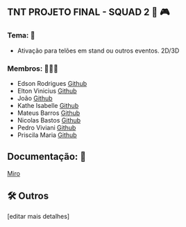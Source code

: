 ## TNT PROJETO FINAL - SQUAD 2 🚀 🎮

### Tema: 🧠
- Ativação para telões em stand ou outros eventos. 2D/3D

### Membros: 🔗👩‍💻

- Edson Rodrigues  [Github](https://github.com/EdsonRDS)
- Elton Vinicius   [Github](https://github.com/eltongamedev)
- João  [Github](https://github.com/Joaottk)
- Kathe Isabelle [Github](https://github.com/KatheIsabelle)
- Mateus Barros  [Github](https://github.com/mateusverissimo94)
- Nicolas Bastos  [Github](https://github.com/NicolasBastos027)
- Pedro Viviani  [Github](https://github.com/PedroViviani)
- Priscila Maria [Github](https://github.com/priscila199)


## Documentação: 📑
[Miro](https://miro.com/welcomeonboard/andiSk5jN1JEc0JxTE5yd3haTWR1U0VDcVJDNVF6dUVncWVDdWNnS1VsK3ZHaVRHUHpvUGcvUHNzZnRQZUluRS9jZ1dlWEJ6ajMrY2swaHptTW94QVdiekszb1pYZVEzSTdwbDByeXRjZnZmc0tiejY1TFEwQ25NaUkrZC9GQUwhZQ==?share_link_id=102222249015)


## 🛠 Outros
[editar mais detalhes]


